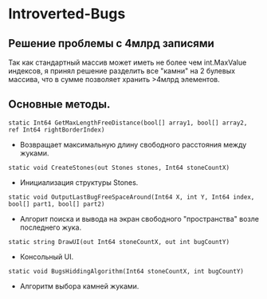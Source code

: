 # Introverted-Bugs

## Решение проблемы с 4млрд записями
Так как стандартный массив может иметь не более чем int.MaxValue индексов,
я принял решение разделить все "камни" на 2 булевых массива, что в сумме
позволяет хранить >4млрд элементов.

## Основные методы.
```
static Int64 GetMaxLengthFreeDistance(bool[] array1, bool[] array2, ref Int64 rightBorderIndex)
```
* Возвращает максимальную длину свободного расстояния между жуками.

```
static void CreateStones(out Stones stones, Int64 stoneCountX)
```
* Инициализация структуры Stones.

```
static void OutputLastBugFreeSpaceAround(Int64 X, int Y, Int64 index, bool[] part1, bool[] part2)
```
* Алгорит поиска и вывода на экран свободного "пространства" возле последнего жука.

```
static string DrawUI(out Int64 stoneCountX, out int bugCountY)
```
* Консольный UI.

```
static void BugsHiddingAlgorithm(Int64 stoneCountX, int bugCountY)
```
* Алгоритм выбора камней жуками.
